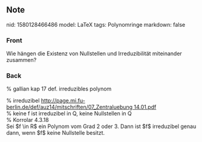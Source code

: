 ## Note
nid: 1580128466486
model: LaTeX
tags: Polynomringe
markdown: false

### Front
Wie hängen die Existenz von Nullstellen und Irreduzibilität miteinander zusammen?

### Back
% gallian kap 17 def. irreduzibles polynom
<div>
  <span>% irreduzibel</span> <a href= 
  "http://page.mi.fu-berlin.de/def/auz14/mitschriften/07_Zentraluebung%2014.01.pdf"
  style="background-color: rgb(255, 255,
  255);">http://page.mi.fu-berlin.de/def/auz14/mitschriften/07_Zentraluebung
  14.01.pdf</a>
</div>
<div>
  % keine f ist irreduzibel in Q, keine Nullstellen in Q
</div>
<div>
  % Korrolar 4.3.18
</div>
<div>
  Sei $f \in R$ ein Polynom vom Grad 2 oder 3. Dann ist $f$
  irreduzibel genau dann, wenn $f$ keine Nullstelle besitzt.
</div>
